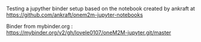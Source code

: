 Testing a jupyther binder setup based on the notebook created by ankraft at https://github.com/ankraft/onem2m-jupyter-notebooks

Binder from mybinder.org : https://mybinder.org/v2/gh/lovele0107/oneM2M-jupyter.git/master